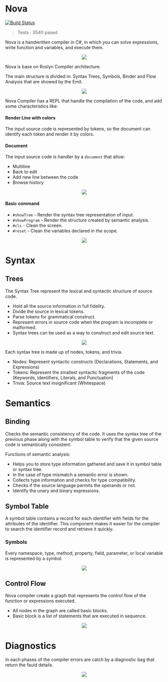 # Nova

[![Build Status](https://windyriey.visualstudio.com/Nova/_apis/build/status/luqp.Nova?branchName=master)](https://windyriey.visualstudio.com/Nova/_build/latest?definitionId=2&branchName=master) 

> Tests :  3540 pased 


Nova is a handwritten compiler in C#, in which you can solve expressions, write function and variables, and execute them.

<p align="center">
  <img src=".\Images\Gifs\01_Initial.gif">
</p>
Nova is base on Roslyn Compiler architecture.

The main structure is divided in: Syntax Trees, Symbols, Binder and Flow Analysis that are showed by the Emit.

<p align="center">
  <img src=".\Images\Readme\NovaStructure.png">
</p>

Nova Compiler has a REPL that handle the compilation of the code, and add some characteristics like:

#### Render Line with colors
The input source code is represented by tokens, so the document can identify each token and render it by colors.

#### Document
The input source code is handler by a `document` that allow:
  * Multiline
  * Back to edit
  * Add new line between the code
  * Browse history

<p align="center">
  <img src=".\Images\Gifs\02_Document.gif">
</p>

#### Basic command
  * `#showTree` - Render the syntax tree representation of input.
  * `#showProgram` - Render the structure created by semantic analysis.
  * `#cls` - Clean the screen.
  * `#reset` - Clean the variables declared in the scope.

<p align="center">
  <img src=".\Images\Gifs\03_Commands.gif">
</p>


# Syntax

## Trees
The Syntax Tree represent the lexical and syntactic structure of source code.
  * Hold all the source information in full fidelity.
  * Divide the source in lexical tokens.
  * Parse tokens for grammatical construct.
  * Represent errors in source code when the program is incomplete or malformed.
  * Syntax trees can be used as a way to construct and edit source text.

<p align="center">
  <img src=".\Images\Gifs\04_Show_Tree.gif">
</p>

Each syntax tree is made up of nodes, tokens, and trivia.
  * Nodes: Represent syntactic constructs (Declarations, Statements, and Expressions)
  * Tokens: Represent the smallest syntactic fragments of the code (Keywords, Identifiers, Literals, and Punctuation)
  * Trivia: Source text insignificant (Whitespace)

# Semantics

## Binding
Checks the semantic consistency of the code. It uses the syntax tree of the previous phase along with the symbol table to verify that the given source code is semantically consistent.

Functions of semantic analysis:

* Helps you to store type information gathered and save it in symbol table or syntax tree.
* In the case of type mismatch a semantic error is shown.
* Collects type information and checks for type compatibility.
* Checks if the source language permits the operands or not.
* Identify the unary and binary expressions.

## Symbol Table
A symbol table contains a record for each identifier with fields for the attributes of the identifier. This component makes it easier for the compiler to search the identifier record and retrieve it quickly.

### Symbols
Every namespace, type, method, property, field, parameter, or local variable is represented by a symbol.


<p align="center">
  <img src=".\Images\Gifs\05_Show_Program.gif">
</p>

## Control Flow
Nova compiler create a graph that represents the control flow of the function or expressions executed.

  * All nodes in the graph are called basic blocks.
  * Basic block is a list of statements that are executed in sequence.

<p align="center">
  <img src=".\Images\Gifs\07_graphs.gif">
</p>

# Diagnostics
In each phases of the compiler errors are catch by a diagnostic bag that return the fauld details.

<p align="center">
  <img src=".\Images\Gifs\06_Diagnostics.gif">
</p>